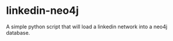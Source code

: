 linkedin-neo4j
==============

A simple python script that will load a linkedin network into a neo4j database.
